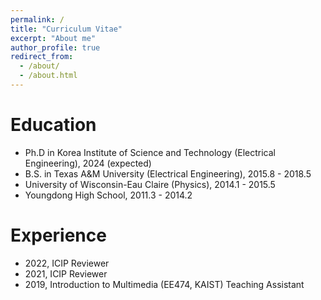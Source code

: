 ```yaml
---
permalink: /
title: "Curriculum Vitae"
excerpt: "About me"
author_profile: true
redirect_from: 
  - /about/
  - /about.html
---
```


Education
======
* Ph.D in Korea Institute of Science and Technology (Electrical Engineering), 2024 (expected)
* B.S. in Texas A&M University (Electrical Engineering), 2015.8 - 2018.5
* University of Wisconsin-Eau Claire (Physics), 2014.1 - 2015.5
* Youngdong High School, 2011.3 - 2014.2

Experience
======
* 2022, ICIP Reviewer
* 2021, ICIP Reviewer
* 2019, Introduction to Multimedia (EE474, KAIST) Teaching Assistant
<!-- TCSVT
 ECCV2022-->

